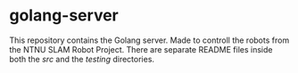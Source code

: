 # golang-server
This repository contains the Golang server. Made to controll the robots from the NTNU SLAM Robot Project. There are separate README files inside both the *src* and the *testing* directories.

